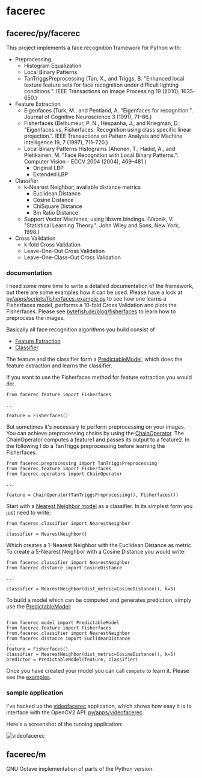 # facerec #

## facerec/py/facerec ##

This project implements a face recognition framework for Python with:

* Preprocessing
    * Histogram Equalization
    * Local Binary Patterns
    * TanTriggsPreprocessing (Tan, X., and Triggs, B. "Enhanced local texture feature sets for face recognition under difficult lighting conditions.". IEEE Transactions on Image Processing 19 (2010), 1635–650.)
* Feature Extraction
    * Eigenfaces (Turk, M., and Pentland, A. "Eigenfaces for recognition.". Journal of Cognitive Neuroscience 3 (1991), 71–86.)
    * Fisherfaces (Belhumeur, P. N., Hespanha, J., and Kriegman, D. "Eigenfaces vs. Fisherfaces: Recognition using class specific linear projection.". IEEE Transactions on Pattern Analysis and Machine Intelligence 19, 7 (1997), 711–720.)
    * Local Binary Patterns Histograms (Ahonen, T., Hadid, A., and Pietikainen, M. "Face Recognition with Local Binary Patterns.". Computer Vision - ECCV 2004 (2004), 469–481.)
        * Original LBP
        * Extended LBP
* Classifier
    * k-Nearest Neighbor; available distance metrics
        * Euclidean Distance
        * Cosine Distance
        * ChiSquare Distance
        * Bin Ratio Distance
    * Support Vector Machines; using libsvm bindings. (Vapnik, V. "Statistical Learning Theory.". John Wiley and Sons, New York, 1998.)
* Cross Validation
    * k-fold Cross Validation
    * Leave-One-Out Cross Validation
    * Leave-One-Class-Out Cross Validation

### documentation ###

I need some more time to write a detailed documentation of the framework, but there are some examples how it can be used. Please have a look at [py/apps/scripts/fisherfaces_example.py](https://github.com/bytefish/facerec/blob/master/py/apps/scripts/fisherfaces_example.py) to see how one learns a Fisherfaces model, performs a 10-fold Cross Validation and plots the Fisherfaces. Please see [bytefish.de/blog/fisherfaces](http://www.bytefish.de/blog/fisherfaces) to learn how to preprocess the images.

Basically all face recognition algorithms you build consist of 

- [Feature Extraction](https://github.com/bytefish/facerec/blob/master/py/facerec/feature.py)
- [Classifier](https://github.com/bytefish/facerec/blob/master/py/facerec/classifier.py)

The feature and the classifier form a [PredictableModel](https://github.com/bytefish/facerec/blob/master/py/facerec/model.py), which does the feature extraction and learns the classifier.

If you want to use the Fisherfaces method for feature extraction you would do:

```
from facerec.feature import Fisherfaces

...

feature = Fisherfaces()
```

But sometimes it's necessary to perform preprocessing on your images. You can achieve preprocessing chains by using the [ChainOperator](https://github.com/bytefish/facerec/blob/master/py/facerec/operators.py). The ChainOperator computes a feature1 and passes its output to a feature2. In the following I do a TanTriggs preprocessing before learning the Fisherfaces.

```
from facerec.preprocessing import TanTriggsPreprocessing
from facerec.feature import Fisherfaces
from facerec.operators import ChainOperator

...

feature = ChainOperator(TanTriggsPreprocessing(), Fisherfaces())
```

Start with a [Nearest Neighbor model](https://github.com/bytefish/facerec/blob/master/py/facerec/classifier.py) as a classifier. In its simplest form you just need to write:

```
from facerec.classifier import NearestNeighbor
...
classifier = NearestNeighbor()
```

Which creates a 1-Nearest Neighbor with the Euclidean Distance as metric. To create a 5-Nearest Neighbor with a Cosine Distance you would write:

```
from facerec.classifier import NearestNeighbor
from facerec.distance import CosineDistance

...

classifier = NearestNeighbor(dist_metric=CosineDistance(), k=5)
```

To build a model which can be computed and generates prediction, simply use the [PredictableModel](https://github.com/bytefish/facerec/blob/master/py/facerec/model.py):

```

from facerec.model import PredictableModel
from facerec.feature import Fisherfaces
from.facerec.classifier import NearestNeighbor
from facerec.distance import EuclideanDistance
...
feature = Fisherfaces()
classifier = NearestNeighbor(dist_metric=CosineDistance(), k=5)
predictor = PredictableModel(feature, classifier)
```

Once you have created your model you can call `compute` to learn it. Please see the [examples](https://github.com/bytefish/facerec/tree/master/py/apps/).

### sample application ###

I've hacked up the [videofacerec](https://github.com/bytefish/facerec/tree/master/py/apps/videofacerec) application, which shows how easy it is to interface with the OpenCV2 API: [py/apps/videofacerec](https://github.com/bytefish/facerec/tree/master/py/apps/videofacerec).

Here's a screenshot of the running application:

![videofacerec](https://github.com/bytefish/facerec/raw/master/py/apps/videofacerec/app_screenshot.jpg "videofacerec")

## facerec/m ##

GNU Octave implementation of parts of the Python version.
